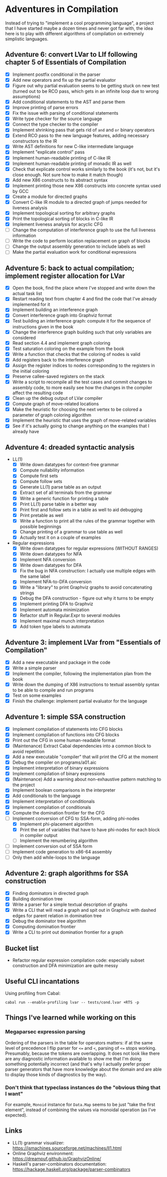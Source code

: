 # Adventures in Compilation

Instead of trying to "implement a cool programming language", a project that I have started maybe a dozen times and never got far with, the idea here is to play with different algorithms of compilation on extremely simplistic languages.

## Adventure 6: convert LVar to LIf following chapter 5 of Essentials of Compilation

- [x] Implement postfix conditional in the parser
- [x] Add new operators and fix up the partial evaluator
- [x] Figure out why partial evaluation seems to be getting stuck on new test (turned out to be RCO pass, which gets in an infinite loop due to wrong assumptions)
- [x] Add conditional statements to the AST and parse them
- [x] Improve printing of parse errors
- [x] Fix the issue with parsing of conditional statements
- [x] Write type checker for the source language
- [x] Connect the type checker to the compiler
- [x] Implement shrinking pass that gets rid of `and` and `or` binary operators
- [x] Extend RCO pass to the new language features, adding necessary constructors to the IR
- [x] Write AST definitions for new C-like intermediate language
- [x] Implement "explicate control" pass
- [x] Implement human-readable printing of C-like IR
- [x] Implement human-readable printing of monadic IR as well
- [x] Check that explicate control works similarly to the book (it's not, but it's close enough. Not sure how to make it match though)
- [x] Add new X86 constructs to its abstract syntax
- [x] Implement printing those new X86 constructs into concrete syntax used by GCC
- [x] Create a module for directed graphs
- [x] Convert C-like IR module to a directed graph of jumps needed for liveness analysis
- [x] Implement topological sorting for arbitrary graphs
- [x] Print the topological sorting of blocks in C-like IR
- [x] Implement liveness analysis for acyclic CFG
- [ ] Change the computation of interference graph to use the full liveness information
- [ ] Write the code to perform location replacement on graph of blocks
- [ ] Change the output assembly generation to include labels as well
- [ ] Make the partial evaluation work for conditional expressions

## Adventure 5: back to actual compilation; implement register allocation for LVar

- [x] Open the book, find the place where I've stopped and write down the actual task list
- [x] Restart reading text from chapter 4 and find the code that I've already implemented for it
- [x] Implement building an interference graph
- [x] Convert interference graph into Graphviz format
- [x] Test building an interference graph: compute it for the sequence of instructions given in the book
- [x] Change the interference graph building such that only variables are considered
- [x] Read section 4.4 and implement graph coloring
- [x] Test saturation coloring on the example from the book
- [x] Write a function that checks that the coloring of nodes is valid
- [x] Add registers back to the interference graph
- [x] Assign the register indices to nodes corresponding to the registers in the initial coloring
- [x] Preserve callee-saved registers on the stack
- [x] Write a script to recompile all the test cases and commit changes to assembly code, to more easily see how the changes in the compiler affect the resulting code
- [x] Clean up the debug output of LVar compiler
- [x] Compute graph of move-related locations
- [x] Make the heuristic for choosing the next vertex to be colored a parameter of graph coloring algorithm
- [x] Implement the heuristic that uses the graph of move-related variables
- [x] See if it's actually going to change anything on the examples that I already have

## Adventure 4: dreaded syntactic analysis

- LL(1)
  - [x] Write down datatypes for context-free grammar
  - [x] Compute nullability information
  - [x] Compute first sets
  - [x] Compute follow sets
  - [x] Generate LL(1) parse table as an output
  - [x] Extract set of all terminals from the grammar
  - [x] Write a generic function for printing a table
  - [x] Print LL(1) parse table in a better way
  - [x] Print first and follow sets in a table as well to aid debugging
  - [x] Print pretable as well
  - [x] Write a function to print all the rules of the grammar together with possible beginnings
  - [x] Change printing of a grammar to use table as well
  - [x] Actually test it on a couple of examples
- Regular expressions
  - [x] Write down datatypes for regular expressions (WITHOUT RANGES)
  - [x] Write down datatypes for NFA
  - [x] Implement NFA conversion
  - [x] Write down datatypes for DFA
  - [x] Fix the bug in NFA construction: I actually use multiple edges with the same label
  - [x] Implement NFA-to-DFA conversion
  - [x] Write a "library" to print Graphviz graphs to avoid concatenating strings
  - [x] Debug the DFA construction - figure out why it turns to be empty
  - [x] Implement printing DFA to Graphviz
  - [x] Implement automata minimization
  - [x] Refactor stuff in Regular.Expr to several modules
  - [x] Implement maximal munch interpretation
  - [x] Add token type labels to automata

## Adventure 3: implement LVar from "Essentials of Compilation"

- [x] Add a new executable and package in the code
- [x] Write a simple parser
- [x] Implement the compiler, following the implementation plan from the book
- [x] Write down the dumping of X86 instructions to textual assembly syntax to be able to compile and run programs
- [x] Test on some examples
- [x] Finish the challenge: implement partial evaluator for the language

## Adventure 1: simple SSA construction

- [x] Implement compilation of statements into CFG blocks
- [x] Implement compilation of functions into CFG blocks
- [x] Print out the CFG in some human-readable format
- [x] (Maintenance) Extract Cabal dependencies into a common block to avoid repetition
- [x] Add a new executable "compiler" that will print the CFG at the moment
- [x] Debug the compiler on programs/a01.aic
- [x] Implement interpretation of binary expressions
- [x] Implement compilation of binary expressions
- [x] (Maintenance) Add a warning about non-exhaustive pattern matching to the project
- [x] Implement boolean comparisons in the interpreter
- [x] Add conditionals to the language
- [x] Implement interpretation of conditionals
- [x] Implement compilation of conditionals
- [x] Compute the domination frontier for the CFG
- [ ] Implement conversion of CFG to SSA-form, adding phi-nodes
  - [x] Implement phi-placement algorithm
  - [x] Print the set of variables that have to have phi-nodes for each block in compiler output
  - [ ] Implement the renumbering algorithm
- [ ] Implement conversion out of SSA form
- [ ] Implement code generation to x86-64 assembly
- [ ] Only then add while-loops to the language

## Adventure 2: graph algorithms for SSA construction

- [x] Finding dominators in directed graph
- [x] Building domination tree
- [x] Write a parser for a simple textual description of graphs
- [x] Write a CLI that will read a graph and spit out in Graphviz with dashed edges for parent relation in domination tree
- [x] Debug the dominator tree algorithm
- [x] Computing domination frontier
- [x] Write a CLI to print out domination frontier for a graph

## Bucket list

- Refactor regular expression compilation code: especially subset construction and DFA minimization are quite messy

## Useful CLI incantations

Using profiling from Cabal:

```
cabal run --enable-profiling lvar -- tests/cond.lvar +RTS -p
```

## Things I've learned while working on this

### Megaparsec expression parsing

Ordering of the parsers in the table for operators matters: if at the same level of precedence I flip parser for `<=` and `<`, parsing of `<=` stops working. Presumably, because the tokens are overlapping. It does not look like there are any diagnostic information available to show me that I'm doing something potentially incorrect (and that's why I actually prefer proper parser generators that have more knowledge about the domain and are able to display those kinds of diagnostics by the way).

### Don't think that typeclass instances do the "obvious thing that I want"

For example, `Monoid` instance for `Data.Map` seems to be just "take the first element", instead of combining the values via monoidal operation (as I've expected).

## Links

* LL(1) grammar visualizer: https://jsmachines.sourceforge.net/machines/ll1.html
* Online Graphviz environment: https://dreampuf.github.io/GraphvizOnline/
* Haskell's parser-combinators documentation: https://hackage.haskell.org/package/parser-combinators

